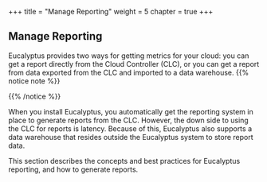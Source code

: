 +++
title = "Manage Reporting"
weight = 5
chapter = true
+++


## Manage Reporting
Eucalyptus provides two ways for getting metrics for your cloud: you can get a report directly from the Cloud Controller (CLC), or you can get a report from data exported from the CLC and imported to a data warehouse.
{{% notice note %}}

{{% /notice %}}


When you install Eucalyptus, you automatically get the reporting system in place to generate reports from the CLC. However, the down side to using the CLC for reports is latency. Because of this, Eucalyptus also supports a data warehouse that resides outside the Eucalyptus system to store report data. 

This section describes the concepts and best practices for Eucalyptus reporting, and how to generate reports. 

